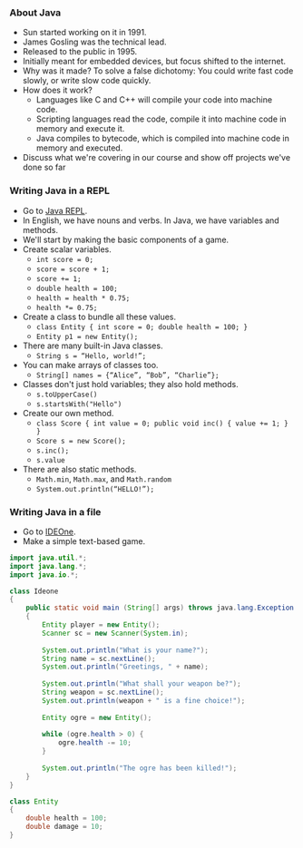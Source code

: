 ### About Java

* Sun started working on it in 1991.
* James Gosling was the technical lead.
* Released to the public in 1995.
* Initially meant for embedded devices, but focus shifted to the internet.
* Why was it made? To solve a false dichotomy: You could write fast code slowly, or write slow code quickly.
* How does it work?
  * Languages like C and C++ will compile your code into machine code.
  * Scripting languages read the code, compile it into machine code in memory and execute it.
  * Java compiles to bytecode, which is compiled into machine code in memory and executed.
* Discuss what we're covering in our course and show off projects we've done so far

### Writing Java in a REPL

* Go to [Java REPL](http://www.javarepl.com/console.html).
* In English, we have nouns and verbs. In Java, we have variables and methods.
* We'll start by making the basic components of a game.
* Create scalar variables.
  * `int score = 0;`
  * `score = score + 1;`
  * `score += 1;`
  * `double health = 100;`
  * `health = health * 0.75;`
  * `health *= 0.75;`
* Create a class to bundle all these values.
  * `class Entity { int score = 0; double health = 100; }`
  * `Entity p1 = new Entity();`
* There are many built-in Java classes.
  * `String s = “Hello, world!”;`
* You can make arrays of classes too.
  * `String[] names = {“Alice”, “Bob”, “Charlie”};`
* Classes don't just hold variables; they also hold methods.
  * `s.toUpperCase()`
  * `s.startsWith("Hello")`
* Create our own method.
  * `class Score { int value = 0; public void inc() { value += 1; } }`
  * `Score s = new Score();`
  * `s.inc();`
  * `s.value`
* There are also static methods.
  * `Math.min`, `Math.max`, and `Math.random`
  * `System.out.println(“HELLO!”);`

### Writing Java in a file

* Go to [IDEOne](http://ideone.com/).
* Make a simple text-based game.

```java
import java.util.*;
import java.lang.*;
import java.io.*;

class Ideone
{
	public static void main (String[] args) throws java.lang.Exception
	{
		Entity player = new Entity();
		Scanner sc = new Scanner(System.in);
		
		System.out.println("What is your name?");
		String name = sc.nextLine();
		System.out.println("Greetings, " + name);
		
		System.out.println("What shall your weapon be?");
		String weapon = sc.nextLine();
		System.out.println(weapon + " is a fine choice!");
		
		Entity ogre = new Entity();
		
		while (ogre.health > 0) {
			ogre.health -= 10;
		}
		
		System.out.println("The ogre has been killed!");
	}
}

class Entity
{
	double health = 100;
	double damage = 10;
}
```
